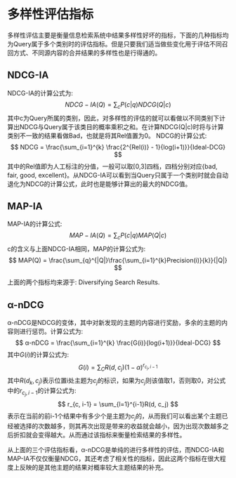 # 多样性评估指标

多样性评估主要是衡量信息检索系统中结果多样性好坏的指标，下面的几种指标均为Query属于多个类别时的评估指标。但是只要我们适当做些变化用于评估不同召回方式、不同源内容的合并结果的多样性也是行得通的。

## NDCG-IA
NDCG-IA的计算公式为:
$$
NDCG-IA(Q) = \sum_{c}P(c|q)NDCG(Q|c)
$$
其中c为Query所属的类别，因此，对多样性的评估的就可以看做以不同类别下计算出NDCG与Query属于该类目的概率乘积之和。在计算NDCG(Q|c)时将与计算类别不一致的结果看做Bad，也就是将其Rel值置为0。
NDCG的计算公式:
$$
NDCG = \frac{\sum_{i=1}^{k} \frac{2^{Rel(i)} - 1}{log(i+1)}}{Ideal-DCG}
$$
其中的Rel值即为人工标注的分值，一般可以取[0,3]四档，四档分别对应{bad, fair, good, excellent}。从NDCG-IA可以看到当Query只属于一个类别时就会自动退化为NDCG的计算公式，此时也是能够计算出的最大的NDCG值。

## MAP-IA
MAP-IA的计算公式:
$$
MAP-IA(Q) = \sum_{c}P(c|q)MAP(Q|c)
$$
c的含义与上面NDCG-IA相同，MAP的计算公式为:
$$
MAP(Q) = \frac{\sum_{q}^{|Q|}\frac{\sum_{i=1}^{k}Precision(i)}{k}}{|Q|}
$$

上面的两个指标均来源于: Diversifying Search Results.

## α-nDCG
α-nDCG是NDCG的变体，其中对新发现的主题的内容进行奖励，多余的主题的内容则进行惩罚。计算公式为:
$$
α-nDCG = \frac{\sum_{i=1}^{k} \frac{G(i)}{log(i+1)}}{Ideal-DCG}  
$$
其中$G(i)$的计算公式为:
$$
G(i) = \sum_{C}R(d, c_j)(1-\alpha)^{r_{c_j, i-1}}
$$
其中$R(d_k, c_j)$表示位置i处主题为$c_j$的标识，如果为$c_j$则该值取1，否则取0，对公式中的$r_{c_j, i-1}$的计算公式为:
$$
r_{c, i-1} = \sum_{l=1}^{i-1}R(d, c_j)
$$
表示在当前的前i-1个结果中有多少个是主题为$c_j$的，从而我们可以看出某个主题已经被选择的次数越多，则其再次出现是带来的收益就会越小，因为出现次数越多之后折扣就会变得越大。从而通过该指标来衡量检索结果的多样性。

从上面的三个评估指标看，α-nDCG是单纯的进行多样性的评估，而NDCG-IA和MAP-IA不仅仅衡量NDCG，其还考虑了相关性的指标，因此这两个指标在很大程度上反映的是其他主题的结果对概率较大主题结果的补充。